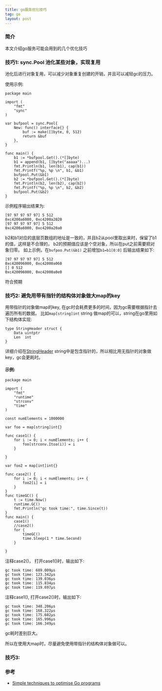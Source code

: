 ```yaml
---
title: go服务优化技巧
tag: go 
layout: post
---
```


### 简介 
本文介绍go服务可能会用到的几个优化技巧

### 技巧1: sync.Pool 池化某些对象，实现复用
池化后进行对象复用，可以减少对象重复创建的开销，并且可以减轻gc的压力。

使用示例:
```
package main

import (
	"fmt"
	"sync"
)

var bufpool = sync.Pool{
	New: func() interface{} {
		buf := make([]byte, 0, 512)
		return &buf
	},
}

func main() {
	b1 := *bufpool.Get().(*[]byte)
	b1 = append(b1, []byte("aaaaa")...)
	fmt.Println(b1, len(b1), cap(b1))
	fmt.Printf("%p, %p \n", b1, &b1)
	bufpool.Put(&b1)
	b2 := *bufpool.Get().(*[]byte)
	fmt.Println(b2, len(b2), cap(b2))
	fmt.Printf("%p, %p \n", b2, &b2)
	bufpool.Put(&b2)
}
```

示例程序输出结果为:
```
[97 97 97 97 97] 5 512
0xc4200a6000, 0xc4200a2020
[97 97 97 97 97] 5 512
0xc4200a6000, 0xc4200a20a0

```

b2和b1对应的底层页数组的地址是一致的，并且b2从pool里取出来时，保留了b1的值，这样是不合理的，
b2的预期值应该是个空对象，所以在put之前需要把对象归零。
如上示例，在`bufpoo.Put(&b1)` 之前增加`b1=b1[0:0]` 后输出结果如下:

```
[97 97 97 97 97] 5 512
0xc420096000, 0xc42000a060
[] 0 512
0xc420096000, 0xc42000a0e0
```
符合预期

### 技巧2: 避免用带有指针的结构体对象做大map的key
用带指针的对象做map的key, 在gc时会耗费更多的时间，因为gc需要根据指针去遍历所有的数据。
比如`map[string]int` string 做map的可以，string在go里用如下结构体实现:

```
type StringHeader struct {
    Data uintptr
    Len  int
}
```
详细介绍在[StringHeader](https://golang.org/src/reflect/value.go?s=56526:56578#L1873)
string中是包含指针的，所以相比用无指针的对象做key，gc会更耗时。
#### 示例:
```
package main

import (
    "fmt"
    "runtime"
    "strconv"
    "time"
)

const numElements = 1000000

var foo = map[string]int{}

func case1() {
    for i := 0; i < numElements; i++ {
        foo[strconv.Itoa(i)] = i
    }

}

var foo2 = map[int]int{}

func case2() {
    for i := 0; i < numElements; i++ {
        foo2[i] = i
    }
}
func timeGC() {
    t := time.Now()
    runtime.GC()
    fmt.Println("gc took time:", time.Since(t))
}
func main() {
    case1()
    //case2()
    for {
        timeGC()
        time.Sleep(1 * time.Second)
    }

}

```
注释case2()， 打开case1()时，输出如下:
```
gc took time: 689.009µs
gc took time: 123.342µs
gc took time: 139.036µs
gc took time: 115.834µs
gc took time: 119.697µs
```

注释case1(), 打开case2()时，输出如下:
```
gc took time: 348.206µs
gc took time: 168.322µs
gc took time: 175.602µs
gc took time: 165.996µs
gc took time: 166.349µs
```

gc耗时差别巨大。

所以在使用大map时，尽量避免使用带指针的结构体对象做可以。

### 技巧3: 




### 参考
* [Simple techniques to optimise Go programs](https://stephen.sh/posts/quick-go-performance-improvements)

